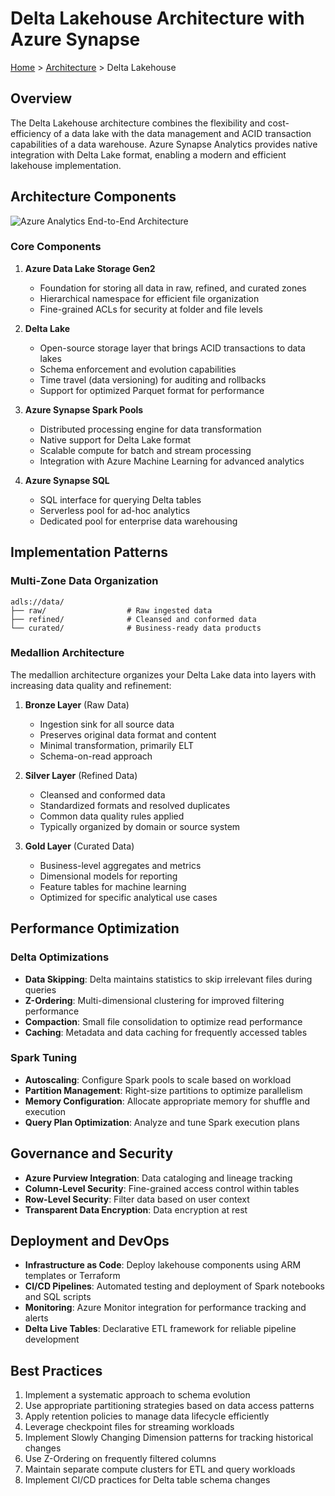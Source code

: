 # Delta Lakehouse Architecture with Azure Synapse

[Home](../../../README.md) > [Architecture](../../README.md) > Delta Lakehouse

## Overview

The Delta Lakehouse architecture combines the flexibility and cost-efficiency of a data lake with the data management and ACID transaction capabilities of a data warehouse. Azure Synapse Analytics provides native integration with Delta Lake format, enabling a modern and efficient lakehouse implementation.

## Architecture Components

![Azure Analytics End-to-End Architecture](https://learn.microsoft.com/en-us/azure/architecture/example-scenario/dataplate2e/media/azure-analytics-end-to-end.svg)

### Core Components

1. **Azure Data Lake Storage Gen2**
   - Foundation for storing all data in raw, refined, and curated zones
   - Hierarchical namespace for efficient file organization
   - Fine-grained ACLs for security at folder and file levels

2. **Delta Lake**
   - Open-source storage layer that brings ACID transactions to data lakes
   - Schema enforcement and evolution capabilities
   - Time travel (data versioning) for auditing and rollbacks
   - Support for optimized Parquet format for performance

3. **Azure Synapse Spark Pools**
   - Distributed processing engine for data transformation
   - Native support for Delta Lake format
   - Scalable compute for batch and stream processing
   - Integration with Azure Machine Learning for advanced analytics

4. **Azure Synapse SQL**
   - SQL interface for querying Delta tables
   - Serverless pool for ad-hoc analytics
   - Dedicated pool for enterprise data warehousing

## Implementation Patterns

### Multi-Zone Data Organization

```text
adls://data/
├── raw/                  # Raw ingested data
├── refined/              # Cleansed and conformed data
└── curated/              # Business-ready data products
```

### Medallion Architecture

The medallion architecture organizes your Delta Lake data into layers with increasing data quality and refinement:

1. **Bronze Layer** (Raw Data)
   - Ingestion sink for all source data
   - Preserves original data format and content
   - Minimal transformation, primarily ELT
   - Schema-on-read approach

2. **Silver Layer** (Refined Data)
   - Cleansed and conformed data
   - Standardized formats and resolved duplicates
   - Common data quality rules applied
   - Typically organized by domain or source system

3. **Gold Layer** (Curated Data)
   - Business-level aggregates and metrics
   - Dimensional models for reporting
   - Feature tables for machine learning
   - Optimized for specific analytical use cases

## Performance Optimization

### Delta Optimizations

- **Data Skipping**: Delta maintains statistics to skip irrelevant files during queries
- **Z-Ordering**: Multi-dimensional clustering for improved filtering performance
- **Compaction**: Small file consolidation to optimize read performance
- **Caching**: Metadata and data caching for frequently accessed tables

### Spark Tuning

- **Autoscaling**: Configure Spark pools to scale based on workload
- **Partition Management**: Right-size partitions to optimize parallelism
- **Memory Configuration**: Allocate appropriate memory for shuffle and execution
- **Query Plan Optimization**: Analyze and tune Spark execution plans

## Governance and Security

- **Azure Purview Integration**: Data cataloging and lineage tracking
- **Column-Level Security**: Fine-grained access control within tables
- **Row-Level Security**: Filter data based on user context
- **Transparent Data Encryption**: Data encryption at rest

## Deployment and DevOps

- **Infrastructure as Code**: Deploy lakehouse components using ARM templates or Terraform
- **CI/CD Pipelines**: Automated testing and deployment of Spark notebooks and SQL scripts
- **Monitoring**: Azure Monitor integration for performance tracking and alerts
- **Delta Live Tables**: Declarative ETL framework for reliable pipeline development

## Best Practices

1. Implement a systematic approach to schema evolution
2. Use appropriate partitioning strategies based on data access patterns
3. Apply retention policies to manage data lifecycle efficiently
4. Leverage checkpoint files for streaming workloads
5. Implement Slowly Changing Dimension patterns for tracking historical changes
6. Use Z-Ordering on frequently filtered columns
7. Maintain separate compute clusters for ETL and query workloads
8. Implement CI/CD practices for Delta table schema changes
